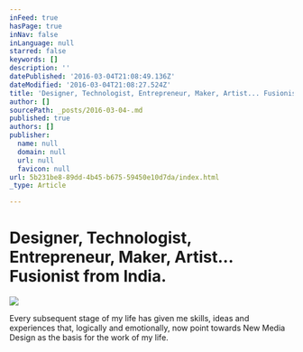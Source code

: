 ```yaml
---
inFeed: true
hasPage: true
inNav: false
inLanguage: null
starred: false
keywords: []
description: ''
datePublished: '2016-03-04T21:08:49.136Z'
dateModified: '2016-03-04T21:08:27.524Z'
title: 'Designer, Technologist, Entrepreneur, Maker, Artist... Fusionist from India.'
author: []
sourcePath: _posts/2016-03-04-.md
published: true
authors: []
publisher:
  name: null
  domain: null
  url: null
  favicon: null
url: 5b231be8-89dd-4b45-b675-59450e10d7da/index.html
_type: Article

---
```

# Designer, Technologist, Entrepreneur, Maker, Artist... Fusionist from India.
![](https://the-grid-user-content.s3-us-west-2.amazonaws.com/e89bd151-7726-4feb-8118-510d099db560.jpg)

Every subsequent stage of my life has given me skills, ideas and experiences that, logically and emotionally, now point towards New Media Design as the basis for the work of my life.